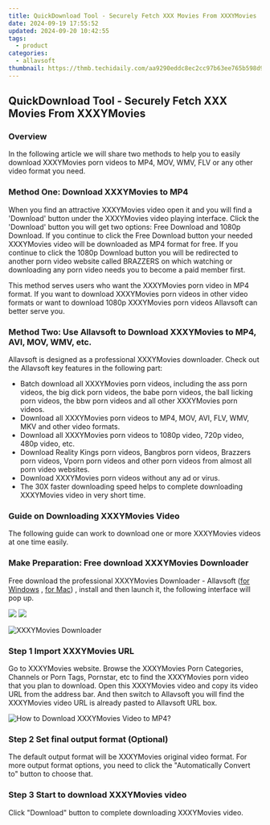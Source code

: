 ```yaml
---
title: QuickDownload Tool - Securely Fetch XXX Movies From XXXYMovies
date: 2024-09-19 17:55:52
updated: 2024-09-20 10:42:55
tags:
  - product
categories:
  - allavsoft
thumbnail: https://thmb.techidaily.com/aa9290eddc8ec2cc97b63ee765b598d95b8b81e9c2cca36d2d92b110af8ad1f5.jpg
---
```


## QuickDownload Tool - Securely Fetch XXX Movies From XXXYMovies

### Overview

In the following article we will share two methods to help you to easily download XXXYMovies porn videos to MP4, MOV, WMV, FLV or any other video format you need.

### Method One: Download XXXYMovies to MP4

When you find an attractive XXXYMovies video open it and you will find a 'Download' button under the XXXYMovies video playing interface. Click the 'Download' button you will get two options: Free Download and 1080p Download. If you continue to click the Free Download button your needed XXXYMovies video will be downloaded as MP4 format for free. If you continue to click the 1080p Download button you will be redirected to another porn video website called BRAZZERS on which watching or downloading any porn video needs you to become a paid member first.

This method serves users who want the XXXYMovies porn video in MP4 format. If you want to download XXXYMovies porn videos in other video formats or want to download 1080p XXXYMovies porn videos Allavsoft can better serve you.

### Method Two: Use Allavsoft to Download XXXYMovies to MP4, AVI, MOV, WMV, etc.

Allavsoft is designed as a professional XXXYMovies downloader. Check out the Allavsoft key features in the following part:

* Batch download all XXXYMovies porn videos, including the ass porn videos, the big dick porn videos, the babe porn videos, the ball licking porn videos, the bbw porn videos and all other XXXYMovies porn videos.
* Download all XXXYMovies porn videos to MP4, MOV, AVI, FLV, WMV, MKV and other video formats.
* Download all XXXYMovies porn videos to 1080p video, 720p video, 480p video, etc.
* Download Reality Kings porn videos, Bangbros porn videos, Brazzers porn videos, Vporn porn videos and other porn videos from almost all porn video websites.
* Download XXXYMovies porn videos without any ad or virus.
* The 30X faster downloading speed helps to complete downloading XXXYMovies video in very short time.

### Guide on Downloading XXXYMovies Video

The following guide can work to download one or more XXXYMovies videos at one time easily.

### Make Preparation: Free download XXXYMovies Downloader

Free download the professional XXXYMovies Downloader - Allavsoft ([for Windows](https://tools.techidaily.com/allavsoft/products/) , [for Mac](https://tools.techidaily.com/allavsoft/products/)) , install and then launch it, the following interface will pop up.

[![](https://www.allavsoft.com/how-to/../images/how-to/free-download-win.jpg)](https://tools.techidaily.com/allavsoft/products/) [![](https://www.allavsoft.com/how-to/../images/how-to/free-download-mac.jpg)](https://tools.techidaily.com/allavsoft/products/)

![XXXYMovies Downloader](https://www.allavsoft.com/how-to/../images/allavsoft/screen-shot-600.jpg)

### Step 1 Import XXXYMovies URL

Go to XXXYMovies website. Browse the XXXYMovies Porn Categories, Channels or Porn Tags, Pornstar, etc to find the XXXYMovies porn video that you plan to download. Open this XXXYMovies video and copy its video URL from the address bar. And then switch to Allavsoft you will find the XXXYMovies video URL is already pasted to Allavsoft URL box.

![How to Download XXXYMovies Video to MP4?](https://www.allavsoft.com/how-to/../images/how-to/download-rtmp-video/download-rtmp-video.jpg)

### Step 2 Set final output format (Optional)

The default output format will be XXXYMovies original video format. For more output format options, you need to click the "Automatically Convert to" button to choose that.

### Step 3 Start to download XXXYMovies video

Click "Download" button to complete downloading XXXYMovies video.

<ins class="adsbygoogle"
     style="display:block"
     data-ad-format="autorelaxed"
     data-ad-client="ca-pub-7571918770474297"
     data-ad-slot="1223367746"></ins>



<ins class="adsbygoogle"
     style="display:block"
     data-ad-client="ca-pub-7571918770474297"
     data-ad-slot="8358498916"
     data-ad-format="auto"
     data-full-width-responsive="true"></ins>
